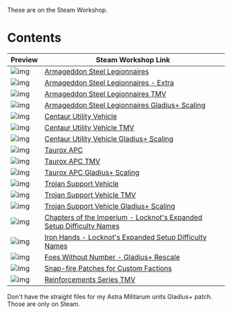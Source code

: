 These are on the Steam Workshop.

# Contents
Preview | Steam Workshop Link
--- | ---
![img](https://images.steamusercontent.com/ugc/2473130629537031248/4FDE2F1E915BC148ABBF34F1292D2522D8F6290A/?imw=268&imh=151&ima=fit&impolicy=Letterbox&imcolor=%23000000&letterbox=true) | [Armageddon Steel Legionnaires](https://steamcommunity.com/sharedfiles/filedetails/?id=3349331473) |
![img](https://images.steamusercontent.com/ugc/2473130629537144707/CB370D4CE33526F959C99A5012C4C65A8BA48177/?imw=200&imh=112&ima=fit&impolicy=Letterbox&imcolor=%23000000&letterbox=true) | [Armageddon Steel Legionnaires - Extra](https://steamcommunity.com/sharedfiles/filedetails/?id=3349345480) |
![img](https://images.steamusercontent.com/ugc/2473130629538050871/0E339E84496B87CB3A0C615D33658AA14FCBF899/?imw=200&imh=112&ima=fit&impolicy=Letterbox&imcolor=%23000000&letterbox=true) | [Armageddon Steel Legionnaires TMV](https://steamcommunity.com/sharedfiles/filedetails/?id=3349451365)
![img](https://images.steamusercontent.com/ugc/2912309369424303/5F3AD761872A1B3BEBE4D1C8491DC4ED7DB4B32B/?imw=200&imh=112&ima=fit&impolicy=Letterbox&imcolor=%23000000&letterbox=true) | [Armageddon Steel Legionnaires Gladius+ Scaling](https://steamcommunity.com/sharedfiles/filedetails/?id=3386427212)
![img](https://images.steamusercontent.com/ugc/2473130992545062002/BE09F2FB58A7E8923185FA8979250DEB5D59BEF5/?imw=268&imh=151&ima=fit&impolicy=Letterbox&imcolor=%23000000&letterbox=true) | [Centaur Utility Vehicle](https://steamcommunity.com/sharedfiles/filedetails/?id=3349668083) 
![img](https://images.steamusercontent.com/ugc/2473130992547721306/4ED6F11DEF74134743CC583B8AB5CEBD32476085/?imw=200&imh=112&ima=fit&impolicy=Letterbox&imcolor=%23000000&letterbox=true) | [Centaur Utility Vehicle TMV](https://steamcommunity.com/sharedfiles/filedetails/?id=3349947084)
![img](https://images.steamusercontent.com/ugc/2912309369424211/86E5EE76DFEFD803D1521ECB8B1274F6675DCD64/?imw=200&imh=112&ima=fit&impolicy=Letterbox&imcolor=%23000000&letterbox=true) | [Centaur Utility Vehicle Gladius+ Scaling](https://steamcommunity.com/sharedfiles/filedetails/?id=3386427169)
![img](https://images.steamusercontent.com/ugc/2473130992547932612/ABDF21E5306452FCC1FCF5554D130739331E7E15/?imw=268&imh=151&ima=fit&impolicy=Letterbox&imcolor=%23000000&letterbox=true) | [Taurox APC](https://steamcommunity.com/sharedfiles/filedetails/?id=3349965457)
![img](https://images.steamusercontent.com/ugc/2473130992548230881/CCF6ED91B47237782CFAF84C3668C534A198E65E/?imw=200&imh=112&ima=fit&impolicy=Letterbox&imcolor=%23000000&letterbox=true) | [Taurox APC TMV](https://steamcommunity.com/sharedfiles/filedetails/?id=3349988938)
![img](https://images.steamusercontent.com/ugc/2912309369576079/182768A510DAFD872284F02B65FCF36ED17905C9/?imw=200&imh=112&ima=fit&impolicy=Letterbox&imcolor=%23000000&letterbox=true) | [Taurox APC Gladius+ Scaling](https://steamcommunity.com/sharedfiles/filedetails/?id=3386474474)
![img](https://images.steamusercontent.com/ugc/2912309369658355/1A71410D430F6BBD3B3FCBC29330548F0DEB1EB7/?imw=200&imh=112&ima=fit&impolicy=Letterbox&imcolor=%23000000&letterbox=true) | [Trojan Support Vehicle](https://steamcommunity.com/sharedfiles/filedetails/?id=3386496892)
![img](https://images.steamusercontent.com/ugc/2912309369658439/13E40323502A22D05F7DB9961FDF08AB23852D40/?imw=268&imh=151&ima=fit&impolicy=Letterbox&imcolor=%23000000&letterbox=true) | [Trojan Support Vehicle TMV](https://steamcommunity.com/sharedfiles/filedetails/?id=3386496908)
![img](https://images.steamusercontent.com/ugc/2912309369738045/1155873D497B8D84DD2790B0F3B8E685721A447A/?imw=200&imh=112&ima=fit&impolicy=Letterbox&imcolor=%23000000&letterbox=true) | [Trojan Support Vehicle Gladius+ Scaling](https://steamcommunity.com/sharedfiles/filedetails/?id=3386516497)
![img](https://images.steamusercontent.com/ugc/2473130992578886048/9AD9482F37076BD330172391B0AD5EEED04EB54A/?imw=200&imh=112&ima=fit&impolicy=Letterbox&imcolor=%23000000&letterbox=true) | [Chapters of the Imperium - Locknot's Expanded Setup Difficulty Names](https://steamcommunity.com/sharedfiles/filedetails/?id=3353099732)
![img](https://images.steamusercontent.com/ugc/2473130992578939860/4398FD9B20739FE34B143CD73D90DF7EFCF2FC88/?imw=200&imh=112&ima=fit&impolicy=Letterbox&imcolor=%23000000&letterbox=true) | [Iron Hands - Locknot's Expanded Setup Difficulty Names](https://steamcommunity.com/sharedfiles/filedetails/?id=3353106429)
![img](https://images.steamusercontent.com/ugc/2914211344493711/024524DF11194E7C280E4AF75532248709C1F695/?imw=268&imh=151&ima=fit&impolicy=Letterbox&imcolor=%23000000&letterbox=true) | [Foes Without Number - Gladius+ Rescale](https://steamcommunity.com/sharedfiles/filedetails/?id=3405780980)
![img](https://images.steamusercontent.com/ugc/2921817808125383/55A4BDE73AE27D6BE471565E47C4E482B771532C/?imw=268&imh=151&ima=fit&impolicy=Letterbox&imcolor=%23000000&letterbox=true) | [Snap-fire Patches for Custom Factions](https://steamcommunity.com/sharedfiles/filedetails/?id=3452583452)
![img](https://images.steamusercontent.com/ugc/2921817812348175/C005B8A1403F1CBAAD38DA391B40AC0278B66EDD/?imw=268&imh=151&ima=fit&impolicy=Letterbox&imcolor=%23000000&letterbox=true) | [Reinforcements Series TMV](https://steamcommunity.com/sharedfiles/filedetails/?id=3457002753)

Don't have the straight files for my Astra Militarum units Gladius+ patch. Those are only on Steam.
